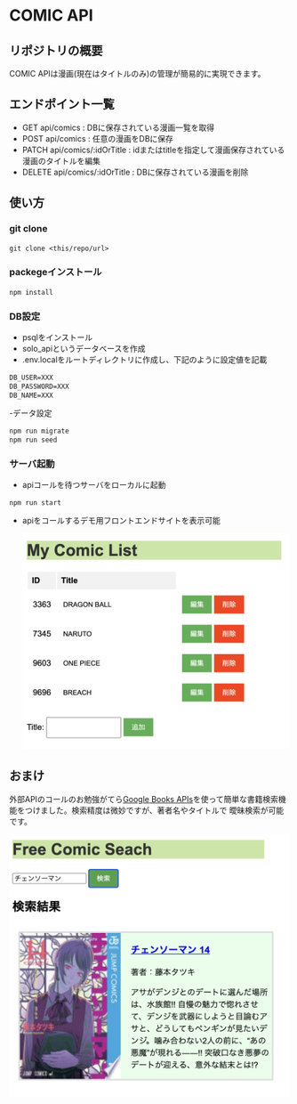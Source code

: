 # COMIC API

## リポジトリの概要

COMIC APIは漫画(現在はタイトルのみ)の管理が簡易的に実現できます。

## エンドポイント一覧

-   GET api/comics : DBに保存されている漫画一覧を取得
-   POST api/comics : 任意の漫画をDBに保存
-   PATCH api/comics/:idOrTitle : idまたはtitleを指定して漫画保存されている漫画のタイトルを編集
-   DELETE api/comics/:idOrTitle : DBに保存されている漫画を削除

## 使い方

### git clone

```
git clone <this/repo/url>
```

### packegeインストール

```
npm install
```

### DB設定

-   psqlをインストール
-   solo_apiというデータベースを作成
-   .env.localをルートディレクトリに作成し、下記のように設定値を記載

```
DB_USER=XXX
DB_PASSWORD=XXX
DB_NAME=XXX
```

-データ設定

```
npm run migrate
npm run seed
```

### サーバ起動

-   apiコールを待つサーバをローカルに起動

```
npm run start
```

-   apiをコールするデモ用フロントエンドサイトを表示可能

    ![Alt text](image.png)

## おまけ
外部APIのコールのお勉強がてら[Google Books APIs](https://developers.google.com/books?hl=ja)を使って簡単な書籍検索機能をつけました。検索精度は微妙ですが、著者名やタイトルで
曖昧検索が可能です。

![Alt text](image-1.png)